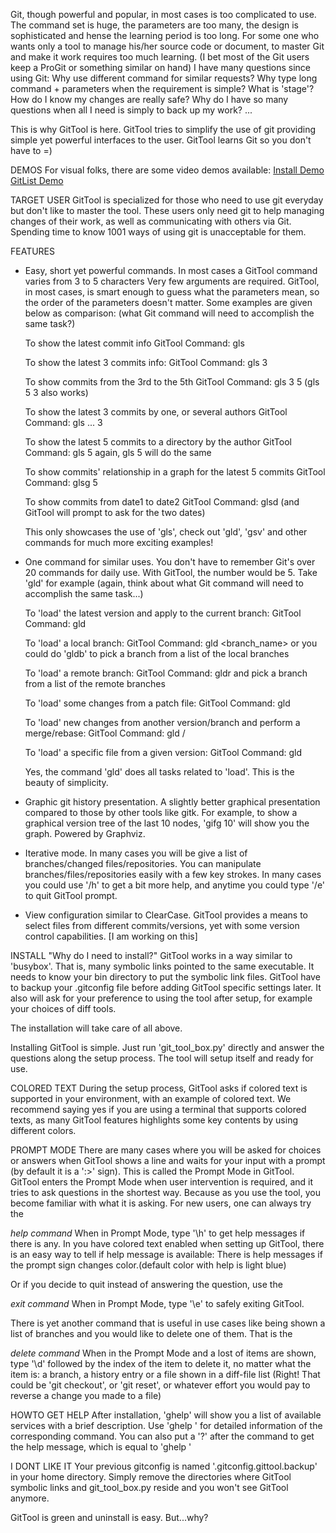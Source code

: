 Git, though powerful and popular, in most cases is too complicated to use. The command set is huge,
the parameters are too many, the design is sophisticated and hense the learning period is too long.
For some one who wants only a tool to manage his/her source code or document, to master Git and
make it work requires too much learning.
(I bet most of the Git users keep a ProGit or something similar on hand)
I have many questions since using Git:
    Why use different command for similar requests?
    Why type long command + parameters when the requirement is simple?
    What is 'stage'?
    How do I know my changes are really safe?
    Why do I have so many questions when all I need is simply to back up my work?
    ...

This is why GitTool is here.
GitTool tries to simplify the use of git providing simple yet powerful interfaces to the user.
GitTool learns Git so you don't have to =)

DEMOS
For visual folks, there are some video demos available:
[Install Demo](http://youtu.be/LF0PA5XoRfQ)
[GitList Demo](http://youtu.be/FzAex-pHJlE)

TARGET USER
GitTool is specialized for those who need to use git everyday but don't like to master the tool.
These users only need git to help managing changes of their work, as well as communicating with
others via Git. Spending time to know 1001 ways of using git is unacceptable for them.

FEATURES
- Easy, short yet powerful commands. In most cases a GitTool command varies from 3 to 5 characters
  Very few arguments are required. GitTool, in most cases, is smart enough to guess what
  the parameters mean, so the order of the parameters doesn't matter. Some examples are given below
  as comparison: (what Git command will need to accomplish the same task?)

  To show the latest commit info
  GitTool Command: gls

  To show the latest 3 commits info:
  GitTool Command: gls 3

  To show commits from the 3rd to the 5th
  GitTool Command: gls 3 5 (gls 5 3 also works)

  To show the latest 3 commits by one, or several authors
  GitTool Command: gls <author1 email> <author2 email> ... 3 

  To show the latest 5 commits to a directory by the author
  GitTool Command: gls <author email> <directory name> 5
  again, gls <directory name> <author email> 5 will do the same

  To show commits' relationship in a graph for the latest 5 commits
  GitTool Command: glsg 5

  To show commits from date1 to date2
  GitTool Command: glsd (and GitTool will prompt to ask for the two dates)

  This only showcases the use of 'gls', check out 'gld', 'gsv' and other commands for much more
  exciting examples!

- One command for similar uses. You don't have to remember Git's over 20 commands for daily use.
  With GitTool, the number would be 5. Take 'gld' for example (again, think about what Git command
  will need to accomplish the same task...)

  To 'load' the latest version and apply to the current branch:
  GitTool Command: gld

  To 'load' a local branch:
  GitTool Command: gld <branch_name>
  or you could do 'gldb' to pick a branch from a list of the local branches

  To 'load' a remote branch:
  GitTool Command: gldr
  and pick a branch from a list of the remote branches

  To 'load' some changes from a patch file:
  GitTool Command: gld <patch file name>

  To 'load' new changes from another version/branch and perform a merge/rebase:
  GitTool Command: gld <version hash>/<branch name>
  
  To 'load' a specific file from a given version:
  GitTool Command: gld <filename> <version name>

  Yes, the command 'gld' does all tasks related to 'load'.
  This is the beauty of simplicity.

- Graphic git history presentation. A slightly better graphical presentation compared to
  those by other tools like gitk.
  For example, to show a graphical version tree of the last 10 nodes, 'gifg 10' will
  show you the graph.
  Powered by Graphviz.

- Iterative mode. In many cases you will be give a list of branches/changed files/repositories.
  You can manipulate branches/files/repositories easily with a few key strokes.
  In many cases you could use '/h' to get a bit more help, and anytime you could type '/e' to
  quit GitTool prompt.

- View configuration similar to ClearCase. GitTool provides a means to select files from
  different commits/versions, yet with some version control capabilities. [I am working on this]

INSTALL
"Why do I need to install?"
GitTool works in a way similar to 'busybox'. That is, many symbolic links pointed to
the same executable. It needs to know your bin directory to put the symbolic link
files. GitTool have to backup your .gitconfig file before adding GitTool specific
settings later. It also will ask for your preference to using the tool after setup,
for example your choices of diff tools.

The installation will take care of all above.

Installing GitTool is simple. Just run 'git_tool_box.py' directly and answer
the questions along the setup process. The tool will setup itself and ready for use.

COLORED TEXT
During the setup process, GitTool asks if colored text is supported in your environment,
with an example of colored text. We recommend saying yes if you are using a terminal that
supports colored texts, as many GitTool features highlights some key contents by using 
different colors.

PROMPT MODE
There are many cases where you will be asked for choices or answers when GitTool shows
a line and waits for your input with a prompt (by default it is a ':>' sign). This is
called the Prompt Mode in GitTool.
GitTool enters the Prompt Mode when user intervention is required, and it tries to ask
questions in the shortest way. Because as you use the tool, you become familiar with
what it is asking. For new users, one can always try the

   *help command*
   When in Prompt Mode, type '\h' to get help messages if there is any. In you have
   colored text enabled when setting up GitTool, there is an easy way to tell if help
   message is available:
   There is help messages if the prompt sign changes color.(default color with help is
   light blue)

Or if you decide to quit instead of answering the question, use the

   *exit command*
   When in Prompt Mode, type '\e' to safely exiting GitTool.

There is yet another command that is useful in use cases like being shown a list of
branches and you would like to delete one of them. That is the

   *delete command*
   When in the Prompt Mode and a lost of items are shown, type '\d' followed by the index
   of the item to delete it, no matter what the item is: a branch, a history entry or
   a file shown in a diff-file list (Right! That could be 'git checkout', or 'git reset',
   or whatever effort you would pay to reverse a change you made to a file)

HOWTO GET HELP
After installation, 'ghelp' will show you a list of available services with a brief
description. Use 'ghelp <command>' for detailed information of the corresponding command.
You can also put a '?' after the command to get the help message, which is equal to
'ghelp <command>'

I DONT LIKE IT
Your previous gitconfig is named '.gitconfig.gittool.backup' in your home directory.
Simply remove the directories where GitTool symbolic links and git_tool_box.py reside and
you won't see GitTool anymore. 

GitTool is green and uninstall is easy.
But...why?
